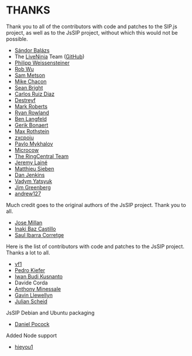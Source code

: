 THANKS
======

Thank you to all of the contributors with code and patches to the SIP.js project, as well as to the JsSIP project, without which this would not be possible.

* [Sándor Balázs](https://github.com/sanyatuning)
* The [LiveNinja](https://www.liveninja.com) Team ([GitHub](https://github.com/liveninja))
* [Philipp Weissensteiner](https://github.com/wpp)
* [Rob Wu](https://github.com/Rob--W)
* [Sam Metson](https://github.com/Bat-o-matic)
* [Mike Chacon](https://github.com/sicdigital)
* [Sean Bright](https://github.com/seanbright)
* [Carlos Ruiz Diaz](https://github.com/caruizdiaz)
* [Destreyf](https://github.com/Destreyf)
* [Mark Roberts](https://github.com/markandrus)
* [Ryan Rowland](https://github.com/ryan-rowland)
* [Ben Langfeld](https://github.com/benlangfeld)
* [Gerik Bonaert](https://github.com/adaxi)
* [Max Rothstein](https://github.com/mrothstein)
* [zxcpoiu](https://github.com/zxcpoiu)
* [Pavlo Mykhalov](https://github.com/growtofill)
* [Microcow](https://github.com/Mirocow)
* [The RingCentral Team](https://github.com/ringcentral)
* [Jeremy Lainé](https://github.com/jlaine)
* [Matthieu Sieben](https://github.com/matthieusieben)
* [Dan Jenkins](https://github.com/danjenkins)
* [Vadym Yatsyuk](https://github.com/VadimDez)
* [Jim Greenberg](https://github.com/JimGreenberg)
* [andrew127](https://github.com/andrew127)

Much credit goes to the original authors of the JsSIP project.  Thank you to all.

* [Jose Millan](https://github.com/jmillan)
* [Inaki Baz Castillo](https://github.com/ibc)
* [Saul Ibarra Corretge](https://github.com/saghul)


Here is the list of contributors with code and patches to the JsSIP project. Thanks a lot to all.

* [vf1](https://github.com/vf1)
* [Pedro Kiefer](https://github.com/pedrokiefer)
* [Iwan Budi Kusnanto](https://github.com/iwanbk)
* Davide Corda
* [Anthony Minessale](https://github.com/FreeSWITCH)
* [Gavin Llewellyn](https://github.com/gavllew)
* [Julian Scheid](https://github.com/jscheid)


JsSIP Debian and Ubuntu packaging

* [Daniel Pocock](https://github.com/dpocock)

Added Node support
* [hieyou1](https://github.com/hieyou1)